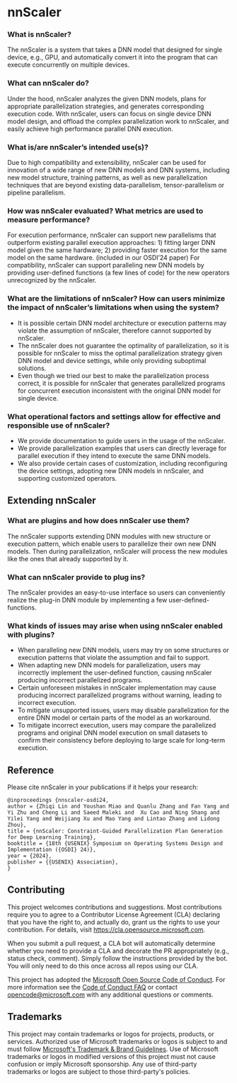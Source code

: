 # nnScaler

### What is nnScaler?
The nnScaler is a system that takes a DNN model that designed for single device, e.g., GPU, and automatically convert it into the program that can execute concurrently on multiple devices. 

###	What can nnScaler do? 
Under the hood, nnScaler analyzes the given DNN models, plans for appropriate parallelization strategies, and generates corresponding execution code. With nnScaler, users can focus on single device DNN model design, and offload the complex parallelization work to nnScaler, and easily achieve high performance parallel DNN execution.
###	What is/are nnScaler’s intended use(s)?
Due to high compatibility and extensibility, nnScaler can be used for innovation of a wide range of new DNN models and DNN systems, including new model structure, training patterns, as well as new parallelization techniques that are beyond existing data-parallelism, tensor-parallelism or pipeline parallelism.
###	How was nnScaler evaluated? What metrics are used to measure performance?
For execution performance, nnScaler can support new parallelisms that outperform existing parallel execution approaches: 1) fitting larger DNN model given the same hardware; 2) providing faster execution for the same model on the same hardware. (included in our OSDI’24 paper)
For compatibility, nnScaler can support paralleling new DNN models by providing user-defined functions (a few lines of code) for the new operators unrecognized by the nnScaler.
###	What are the limitations of nnScaler? How can users minimize the impact of nnScaler’s limitations when using the system?
- It is possible certain DNN model architecture or execution patterns may violate the assumption of nnScaler, therefore cannot supported by nnScaler.
- The nnScaler does not guarantee the optimality of parallelization, so it is possible for nnScaler to miss the optimal parallelization strategy given DNN model and device settings, while only providing suboptimal solutions.
-	Even though we tried our best to make the parallelization process correct, it is possible for nnScaler that generates parallelized programs for concurrent execution inconsistent with the original DNN model for single device.
###	What operational factors and settings allow for effective and responsible use of nnScaler?
-	We provide documentation to guide users in the usage of the nnScaler.
-	We provide parallelization examples that users can directly leverage for parallel execution if they intend to execute the same DNN models.
-	We also provide certain cases of customization, including reconfiguring the device settings, adopting new DNN models in nnScaler, and supporting customized operators.

## Extending nnScaler

###	What are plugins and how does nnScaler use them?  
The nnScaler supports extending DNN modules with new structure or execution pattern, which enable users to parallelize their own new DNN models. Then during parallelization, nnScaler will process the new modules like the ones that already supported by it.
###	What can nnScaler provide to plug ins? 
The nnScaler provides an easy-to-use interface so users can conveniently realize the plug-in DNN module by implementing a few user-defined-functions. 
###	What kinds of issues may arise when using nnScaler enabled with plugins?  
-	When paralleling new DNN models, users may try on some structures or execution patterns that violate the assumption and fail to support.
-	When adapting new DNN models for parallelization, users may incorrectly implement the user-defined function, causing nnScaler producing incorrect parallelized programs.
-	Certain unforeseen mistakes in nnScaler implementation may cause producing incorrect parallelized programs without warning, leading to incorrect execution.
-	To mitigate unsupported issues, users may disable parallelization for the entire DNN model or certain parts of the model as an workaround.
-	To mitigate incorrect execution, users may compare the parallelized programs and original DNN model execution on small datasets to confirm their consistency before deploying to large scale for long-term execution.

## Reference

Please cite nnScaler in your publications if it helps your research:

```
@inproceedings {nnscaler-osdi24,
author = {Zhiqi Lin and Youshan Miao and Quanlu Zhang and Fan Yang and Yi Zhu and Cheng Li and Saeed Maleki and  Xu Cao and Ning Shang and Yilei Yang and Weijiang Xu and Mao Yang and Lintao Zhang and Lidong Zhou},
title = {nnScaler: Constraint-Guided Parallelization Plan Generation for Deep Learning Training},
booktitle = {18th {USENIX} Symposium on Operating Systems Design and Implementation ({OSDI} 24)},
year = {2024},
publisher = {{USENIX} Association},
}
```

## Contributing

This project welcomes contributions and suggestions.  Most contributions require you to agree to a
Contributor License Agreement (CLA) declaring that you have the right to, and actually do, grant us
the rights to use your contribution. For details, visit https://cla.opensource.microsoft.com.

When you submit a pull request, a CLA bot will automatically determine whether you need to provide
a CLA and decorate the PR appropriately (e.g., status check, comment). Simply follow the instructions
provided by the bot. You will only need to do this once across all repos using our CLA.

This project has adopted the [Microsoft Open Source Code of Conduct](https://opensource.microsoft.com/codeofconduct/).
For more information see the [Code of Conduct FAQ](https://opensource.microsoft.com/codeofconduct/faq/) or
contact [opencode@microsoft.com](mailto:opencode@microsoft.com) with any additional questions or comments.

## Trademarks

This project may contain trademarks or logos for projects, products, or services. Authorized use of Microsoft 
trademarks or logos is subject to and must follow 
[Microsoft's Trademark & Brand Guidelines](https://www.microsoft.com/en-us/legal/intellectualproperty/trademarks/usage/general).
Use of Microsoft trademarks or logos in modified versions of this project must not cause confusion or imply Microsoft sponsorship.
Any use of third-party trademarks or logos are subject to those third-party's policies.
